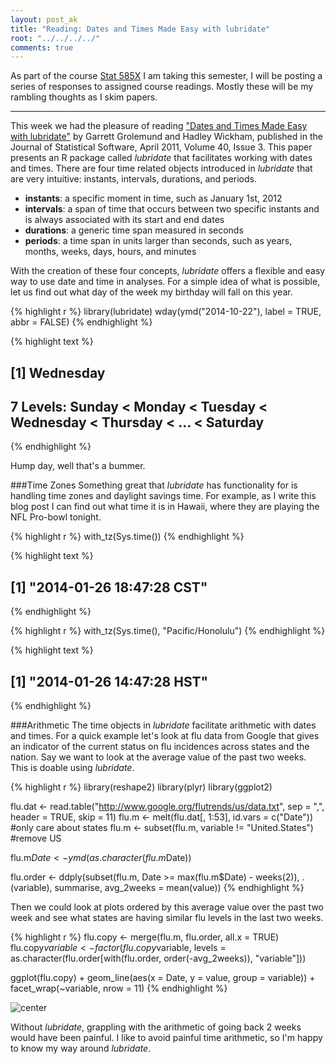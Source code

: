 ```yaml
---
layout: post_ak
title: "Reading: Dates and Times Made Easy with lubridate"
root: "../../../../"
comments: true
---
```

As part of the course [Stat 585X](http://dicook.github.io/stat585/) I am taking this semester, I will be posting a series of responses to assigned course readings. Mostly these will be my rambling thoughts as I skim papers.

****

This week we had the pleasure of reading ["Dates and Times Made Easy with lubridate"](http://www.jstatsoft.org/v40/i03/paper) by Garrett Grolemund and Hadley Wickham, published in the Journal of Statistical Software, April 2011, Volume 40, Issue 3. This paper presents an R package called *lubridate* that facilitates working with dates and times. There are four time related objects introduced in *lubridate* that are very intuitive: instants, intervals, durations, and periods.

- **instants**: a specific moment in time, such as January 1st, 2012
- **intervals**: a span of time that occurs between two specific instants and is always associated with its start and end dates
- **durations**: a generic time span measured in seconds
- **periods**: a time span in units larger than seconds, such as years, months, weeks, days, hours, and minutes

With the creation of these four concepts, *lubridate* offers a flexible and easy way to use date and time in analyses. For a simple idea of what is possible, let us find out what day of the week my birthday will fall on this year.

{% highlight r %}
library(lubridate)
wday(ymd("2014-10-22"), label = TRUE, abbr = FALSE)
{% endhighlight %}



{% highlight text %}
## [1] Wednesday
## 7 Levels: Sunday < Monday < Tuesday < Wednesday < Thursday < ... < Saturday
{% endhighlight %}

Hump day, well that's a bummer. 

###Time Zones
Something great that *lubridate* has functionality for is handling time zones and daylight savings time. For example, as I write this blog post I can find out what time it is in Hawaii, where they are playing the NFL Pro-bowl tonight.

{% highlight r %}
with_tz(Sys.time())
{% endhighlight %}



{% highlight text %}
## [1] "2014-01-26 18:47:28 CST"
{% endhighlight %}



{% highlight r %}
with_tz(Sys.time(), "Pacific/Honolulu")
{% endhighlight %}



{% highlight text %}
## [1] "2014-01-26 14:47:28 HST"
{% endhighlight %}


###Arithmetic
The time objects in *lubridate* facilitate arithmetic with dates and times. For a quick example let's look at flu data from Google that gives an indicator of the current status on flu incidences across states and the nation. Say we want to look at the average value of the past two weeks. This is doable using *lubridate*.

{% highlight r %}
library(reshape2)
library(plyr)
library(ggplot2)

flu.dat <- read.table("http://www.google.org/flutrends/us/data.txt", sep = ",", 
    header = TRUE, skip = 11)
flu.m <- melt(flu.dat[, 1:53], id.vars = c("Date"))  #only care about states
flu.m <- subset(flu.m, variable != "United.States")  #remove US

flu.m$Date <- ymd(as.character(flu.m$Date))

flu.order <- ddply(subset(flu.m, Date >= max(flu.m$Date) - weeks(2)), .(variable), 
    summarise, avg_2weeks = mean(value))
{% endhighlight %}

Then we could look at plots ordered by this average value over the past two week and see what states are having similar flu levels in the last two weeks.

{% highlight r %}
flu.copy <- merge(flu.m, flu.order, all.x = TRUE)
flu.copy$variable <- factor(flu.copy$variable, levels = as.character(flu.order[with(flu.order, 
    order(-avg_2weeks)), "variable"]))

ggplot(flu.copy) + geom_line(aes(x = Date, y = value, group = variable)) + facet_wrap(~variable, 
    nrow = 11)
{% endhighlight %}

![center](../../../../../images/blog/_2014-01-26-lubridate_/unnamed-chunk-4.png) 

Without *lubridate*, grappling with the arithmetic of going back 2 weeks would have been painful. I like to avoid painful time arithmetic, so I'm happy to know my way around *lubridate*.




